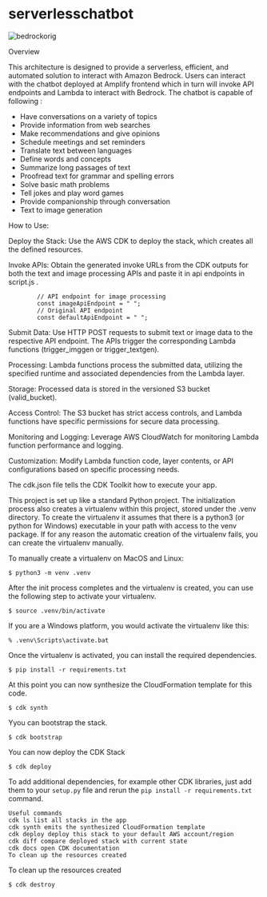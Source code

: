 # serverlesschatbot


![bedrockorig](https://github.com/paulkannan/serverlesschatbot/assets/46925641/0672ac26-baf4-4232-b6ce-b2b7c0ea0f2c)


Overview

This architecture is designed to provide a serverless, efficient, and automated solution to interact with Amazon Bedrock. Users can interact with the chatbot deployed at Amplify frontend which in turn will invoke API endpoints and Lambda to interact with Bedrock. The chatbot is capable of following :

- Have conversations on a variety of topics
- Provide information from web searches
- Make recommendations and give opinions
- Schedule meetings and set reminders
- Translate text between languages
- Define words and concepts
- Summarize long passages of text
- Proofread text for grammar and spelling errors
- Solve basic math problems
- Tell jokes and play word games
- Provide companionship through conversation
- Text to image generation

How to Use:

Deploy the Stack: Use the AWS CDK to deploy the stack, which creates all the defined resources.

Invoke APIs: Obtain the generated invoke URLs from the CDK outputs for both the text and image processing APIs and paste it in api endpoints in script.js .
                        
            // API endpoint for image processing
            const imageApiEndpoint = " ";
            // Original API endpoint
            const defaultApiEndpoint = " ";

Submit Data: 
Use HTTP POST requests to submit text or image data to the respective API endpoint.
The APIs trigger the corresponding Lambda functions (trigger_imggen or trigger_textgen).

Processing:  Lambda functions process the submitted data, utilizing the specified runtime and associated dependencies from the Lambda layer.

Storage: Processed data is stored in the versioned S3 bucket (valid_bucket).

Access Control: The S3 bucket has strict access controls, and Lambda functions have specific permissions for secure data processing.

Monitoring and Logging: Leverage AWS CloudWatch for monitoring Lambda function performance and logging.

Customization: Modify Lambda function code, layer contents, or API configurations based on specific processing needs.

The cdk.json file tells the CDK Toolkit how to execute your app.

This project is set up like a standard Python project. The initialization process also creates a virtualenv within this project, stored under the .venv directory. To create the virtualenv it assumes that there is a python3 (or python for Windows) executable in your path with access to the venv package. If for any reason the automatic creation of the virtualenv fails, you can create the virtualenv manually.

To manually create a virtualenv on MacOS and Linux:

```
$ python3 -m venv .venv
```

After the init process completes and the virtualenv is created, you can use the following
step to activate your virtualenv.

```
$ source .venv/bin/activate
```

If you are a Windows platform, you would activate the virtualenv like this:

```
% .venv\Scripts\activate.bat
```

Once the virtualenv is activated, you can install the required dependencies.

```
$ pip install -r requirements.txt
```

At this point you can now synthesize the CloudFormation template for this code.

```
$ cdk synth
```
Yyou can bootstrap the stack.

```
$ cdk bootstrap
```
You can now deploy the CDK Stack

```
$ cdk deploy
```
To add additional dependencies, for example other CDK libraries, just add
them to your `setup.py` file and rerun the `pip install -r requirements.txt`
command.

```
Useful commands
cdk ls list all stacks in the app
cdk synth emits the synthesized CloudFormation template
cdk deploy deploy this stack to your default AWS account/region
cdk diff compare deployed stack with current state
cdk docs open CDK documentation
To clean up the resources created
```

To clean up the resources created

```
$ cdk destroy
```
